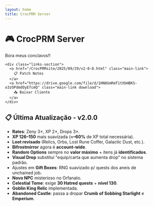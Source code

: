 ```yaml
---
layout: home
title: CrocPRM Server
---
```


<div class="main-container">
  <div class="hero-section">
    <h1 class="hero-title">🎮 CrocPRM Server</h1>
    <p class="hero-subtitle">Bora meus conclavos!!</p>
    
    <div class="links-section">
      <a href="/CrocPRMsite/2025/09/29/v2-0-0.html" class="main-link">
        📋 Patch Notes
      </a>
      <a href="https://drive.google.com/file/d/1HN8GmRmT1tXbHBKS-o3zOPdmdOyEfcmQ" class="main-link download">
        📥 Baixar Cliente
      </a>
    </div>
  </div>

  <div class="tldr-section">
    <h2>📋 Última Atualização - v2.0.0</h2>
    <div class="tldr-content">
      <ul>
        <li><strong>Rates</strong>: Zeny 3×, XP 2×, Drops 3×.</li>
        <li><strong>XP 126–150</strong> mais suavizada (≈<strong>–60%</strong> de XP total necessária).</li>
        <li><strong>Loot revisado</strong> (Relics, Orbs, Lost Rune Coffer, Galactic Dust, etc.).</li>
        <li><strong>Bifrostmirror</strong> agora é <strong>account-wide</strong>.</li>
        <li><strong>Random Options</strong> sempre no <strong>valor máximo</strong> + itens já <strong>identificados</strong>.</li>
        <li><strong>Visual Drop</strong> substitui "equip/carta que aumenta drop" no sistema padrão.</li>
        <li>Ajustes em <strong>Gift Boxes</strong>: RNG suavizado p/ quests dos aneis de unchained job.</li>
        <li><strong>Novo NPC</strong> misterioso no Orfanato.</li>
        <li><strong>Celestial Tome</strong>: exige <strong>30 Hatred quests</strong> + <strong>nível 130</strong>.</li>
        <li><strong>Goblin King Relic</strong> implementada.</li>
        <li><strong>Abandoned Castle</strong>: passa a dropar <strong>Crumb of Sobbing Starlight</strong> e <strong>Emperium</strong>.</li>
      </ul>
    </div>
  </div>
</div>
